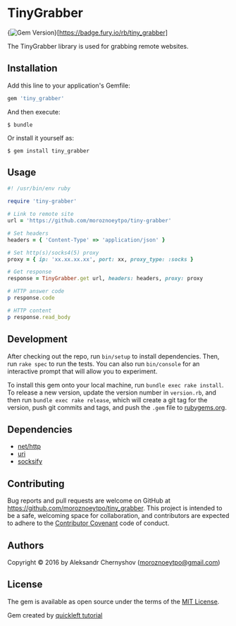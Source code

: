 # TinyGrabber

{<img src="https://badge.fury.io/rb/tiny_grabber.svg" alt="Gem Version" />}[https://badge.fury.io/rb/tiny_grabber]

The TinyGrabber library is used for grabbing remote websites.

## Installation

Add this line to your application's Gemfile:

```ruby
gem 'tiny_grabber'
```

And then execute:

    $ bundle

Or install it yourself as:

    $ gem install tiny_grabber

## Usage

```ruby
#! /usr/bin/env ruby

require 'tiny-grabber'

# Link to remote site
url = 'https://github.com/moroznoeytpo/tiny-grabber'

# Set headers
headers = { 'Content-Type' => 'application/json' }

# Set http(s)/socks4(5) proxy
proxy = { ip: 'xx.xx.xx.xx', port: xx, proxy_type: :socks }

# Get response
response = TinyGrabber.get url, headers: headers, proxy: proxy

# HTTP answer code
p response.code

# HTTP content
p response.read_body
```

## Development

After checking out the repo, run `bin/setup` to install dependencies. Then, run `rake spec` to run the tests. You can also run `bin/console` for an interactive prompt that will allow you to experiment.

To install this gem onto your local machine, run `bundle exec rake install`. To release a new version, update the version number in `version.rb`, and then run `bundle exec rake release`, which will create a git tag for the version, push git commits and tags, and push the `.gem` file to [rubygems.org](https://rubygems.org).

## Dependencies

* [net/http](http://ruby-doc.org/stdlib-2.3.0/libdoc/net/http/rdoc/Net/HTTP.html)
* [uri](http://ruby-doc.org/stdlib-2.3.0/libdoc/uri/rdoc/URI.html)
* [socksify](http://socksify.rubyforge.org/)

## Contributing

Bug reports and pull requests are welcome on GitHub at https://github.com/moroznoeytpo/tiny_grabber. This project is intended to be a safe, welcoming space for collaboration, and contributors are expected to adhere to the [Contributor Covenant](http://contributor-covenant.org) code of conduct.

## Authors

Copyright © 2016 by Aleksandr Chernyshov (moroznoeytpo@gmail.com)

## License

The gem is available as open source under the terms of the [MIT License](http://opensource.org/licenses/MIT).

Gem created by [quickleft tutorial](https://quickleft.com/blog/engineering-lunch-series-step-by-step-guide-to-building-your-first-ruby-gem/)

